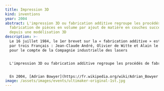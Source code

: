 ```yaml
---
title: Impression 3D
kind: inventions
year: 2004
abstract: L'impression 3D ou fabrication additive regroupe les procédés de
  fabrication de pièces en volume par ajout de matière en couches successives
  depuis une modélisation 3D
description: >-
  Le 16 juillet 1984, le 1er brevet sur la « fabrication additive » est déposé,
  par trois Français : Jean-Claude André, Olivier de Witte et Alain le Méhauté,
  pour le compte de la Compagnie industrielle des lasers


  L'impression 3D ou fabrication additive regroupe les procédés de fabrication de pièces en volume par ajout de matière en couches successives depuis une modélisation 3D, par opposition à la fabrication soustractive. Le principe reste proche de celui d'une imprimante 2D classique à cette grande différence près : c'est l'empilement des couches qui crée le volume. Elle est utilisée dans des domaines aussi variés que le prototypage, l'industrie, l'aéronautique, la construction, l'armée, la bio-impression ou l'alimentation


  En 2004, [Adrian Bowyer](https://fr.wikipedia.org/wiki/Adrian_Bowyer "Adrian Bowyer") crée le projet [RepRap](https://fr.wikipedia.org/wiki/RepRap "RepRap"), premier projet open source d’imprimante 3D, et donne naissance à la [culture maker](https://fr.wikipedia.org/wiki/Culture_maker)
image: /assets/images/events/ultimaker-original-1st.jpg
---
```

